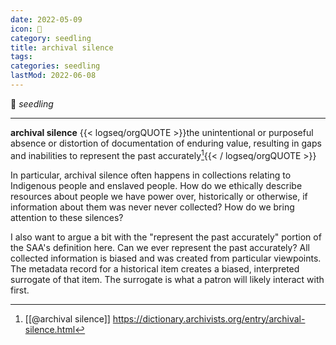 ```yaml
---
date: 2022-05-09
icon: 🌱
category: seedling
title: archival silence
tags:
categories: seedling
lastMod: 2022-06-08
---
```

🌱 *seedling*

-----

**archival silence**
{{< logseq/orgQUOTE >}}the unintentional or purposeful absence or distortion of documentation of enduring value, resulting in gaps and inabilities to represent the past accurately[^1]{{< / logseq/orgQUOTE >}}

[^1]: [[@archival silence]] https://dictionary.archivists.org/entry/archival-silence.html

In particular, archival silence often happens in collections relating to Indigenous people and enslaved people.
How do we ethically describe resources about people we have power over, historically or otherwise, if information about them was never never collected? How do we bring attention to these silences?

I also want to argue a bit with the "represent the past accurately" portion of the SAA's definition here. Can we ever represent the past accurately? All collected information is biased and was created from particular viewpoints. The metadata record for a historical item creates a biased, interpreted surrogate of that item. The surrogate is what a patron will likely interact with first.
